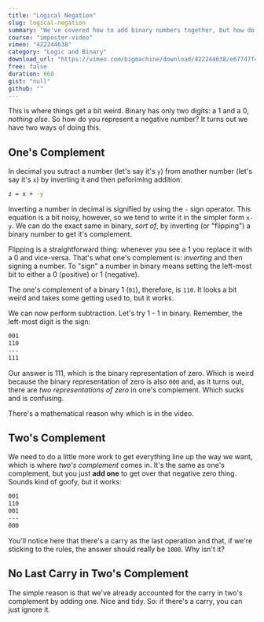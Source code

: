 ```yaml
---
title: "Logical Negation"
slug: logical-negation
summary: "We've covered how to add binary numbers together, but how do you subtract them? For that, you need a system for recognizing a number as negative and a few extra rules. Those rules are one's and two's complement."
course: "imposter-video"
vimeo: "422244638"
category: "Logic and Binary"
download_url: "https://vimeo.com/bigmachine/download/422244638/e67747f46a"
free: false
duration: 660
gist: "null"
github: ""
---
```


This is where things get a bit weird. Binary has only two digits: a 1 and a 0, _nothing else_. So how do you represent a negative number? It turns out we have two ways of doing this.

## One's Complement

In decimal you sutract a number (let's say it's `y`) from another number (let's say it's `x`) by inverting it and then peforiming addition:

```sh
z = x + -y
```

Inverting a number in decimal is signified by using the `-` sign operator. This equation is a bit noisy, however, so we tend to write it in the simpler form `x-y`. We can do the exact same in binary, _sort of_, by inverting (or "flipping") a binary number to get it's complement.

Flipping is a straightforward thing: whenever you see a 1 you replace it with a 0 and vice-versa. That's what one's complement is: _inverting_ and then signing a number. To "sign" a number in binary means setting the left-most bit to either a 0 (positive) or 1 (negative).

The one's complement of a binary 1 (`01`), therefore, is `110`. It looks a bit weird and takes some getting used to, but it works.

We can now perform subtraction. Let's try 1 - 1 in binary. Remember, the left-most digit is the sign:

```sh
001
110
---
111
```

Our answer is 111, which is the binary representation of zero. Which is weird because the binary representation of zero is also `000` and, as it turns out, there are _two representations of zero_ in one's complement. Which sucks and is confusing.

There's a mathematical reason why which is in the video.

## Two's Complement

We need to do a little more work to get everything line up the way we want, which is where _two's complement_ comes in. It's the same as one's complement, but you just **add one** to get over that negative zero thing. Sounds kind of goofy, but it works:

```sh
001
110
001
---
000
```

You'll notice here that there's a carry as the last operation and that, if we're sticking to the rules, the answer should really be `1000`. Why isn't it?

## No Last Carry in Two's Complement

The simple reason is that we've already accounted for the carry in two's complement by adding one. Nice and tidy. So: if there's a carry, you can just ignore it.

